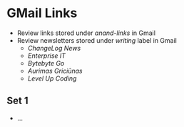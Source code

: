 # GMail Links

- Review links stored under _anand-links_ in Gmail
- Review newsletters stored under _writing_ label in Gmail
  - *ChangeLog News*
  - *Enterprise IT*
  - *Bytebyte Go*
  - *Aurimas Griciūnas*
  - *Level Up Coding*

## Set 1
- ...
